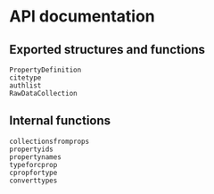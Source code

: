 # API documentation

## Exported structures and functions

```@docs
PropertyDefinition
citetype
authlist
RawDataCollection
```


## Internal functions

```@docs
collectionsfromprops
propertyids
propertynames
typeforcprop
cpropfortype
converttypes
```